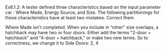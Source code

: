 Ex6.1.2: A tester defined three characteristics based on the input parameter car : Where Made,
Energy Source, and Size. The following partitionings for these characteristics have at
least two mistakes. Correct them

Where Made isn't completed.
When you include in “other” size overlaps, a hatchback may have two or four doors. Either add the terms "2-door + hatchback" and "4-door + hatchback," or make two new terms. So to correctness, we change it to Side Doors: 2, 4
